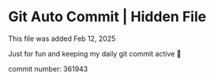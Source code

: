 # Git Auto Commit | Hidden File

This file was added Feb 12, 2025

Just for fun and keeping my daily git commit active 🤪

commit number: 361943
